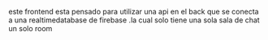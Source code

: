 este frontend esta pensado para utilizar una api en el back que se conecta a una realtimedatabase de firebase .la cual solo tiene una sola sala de chat un solo room
